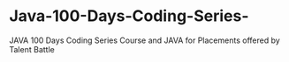 # Java-100-Days-Coding-Series-
JAVA 100 Days Coding Series Course and JAVA for Placements offered by Talent Battle
